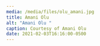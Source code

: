 ```yaml
---
media: /media/files/olu_amani.jpg
title: Amani Olu
alt: "Amani Olu "
caption: Courtesy of Amani Olu
date: 2021-02-03T16:16:00-0500
---
```

